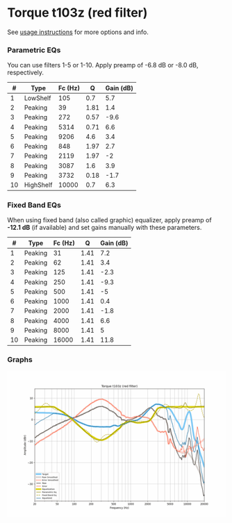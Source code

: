 # Torque t103z (red filter)
See [usage instructions](https://github.com/jaakkopasanen/AutoEq#usage) for more options and info.

### Parametric EQs
You can use filters 1-5 or 1-10. Apply preamp of -6.8 dB or -8.0 dB, respectively.

|   # | Type      |   Fc (Hz) |    Q |   Gain (dB) |
|-----|-----------|-----------|------|-------------|
|   1 | LowShelf  |       105 | 0.7  |         5.7 |
|   2 | Peaking   |        39 | 1.81 |         1.4 |
|   3 | Peaking   |       272 | 0.57 |        -9.6 |
|   4 | Peaking   |      5314 | 0.71 |         6.6 |
|   5 | Peaking   |      9206 | 4.6  |         3.4 |
|   6 | Peaking   |       848 | 1.97 |         2.7 |
|   7 | Peaking   |      2119 | 1.97 |        -2   |
|   8 | Peaking   |      3087 | 1.6  |         3.9 |
|   9 | Peaking   |      3732 | 0.18 |        -1.7 |
|  10 | HighShelf |     10000 | 0.7  |         6.3 |

### Fixed Band EQs
When using fixed band (also called graphic) equalizer, apply preamp of **-12.1 dB** (if available) and set gains manually with these parameters.

|   # | Type    |   Fc (Hz) |    Q |   Gain (dB) |
|-----|---------|-----------|------|-------------|
|   1 | Peaking |        31 | 1.41 |         7.2 |
|   2 | Peaking |        62 | 1.41 |         3.4 |
|   3 | Peaking |       125 | 1.41 |        -2.3 |
|   4 | Peaking |       250 | 1.41 |        -9.3 |
|   5 | Peaking |       500 | 1.41 |        -5   |
|   6 | Peaking |      1000 | 1.41 |         0.4 |
|   7 | Peaking |      2000 | 1.41 |        -1.8 |
|   8 | Peaking |      4000 | 1.41 |         6.6 |
|   9 | Peaking |      8000 | 1.41 |         5   |
|  10 | Peaking |     16000 | 1.41 |        11.8 |

### Graphs
![](./Torque%20t103z%20(red%20filter).png)
